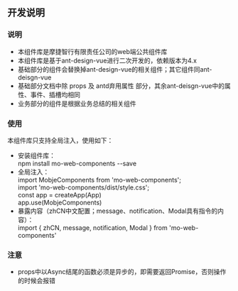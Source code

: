 ## 开发说明
### 说明  
+ 本组件库是摩捷智行有限责任公司的web端公共组件库  
+ 本组件库是基于ant-design-vue进行二次开发的，依赖版本为4.x  
+ 基础部分的组件会替换掉ant-design-vue的相关组件；其它组件同ant-deisgn-vue  
+ 基础部分文档中除 props 及 antd弃用属性 部分，其余ant-deisgn-vue中的属性、事件、插槽均相同
+ 业务部分的组件是根据业务总结的相关组件  


### 使用
本组件库只支持全局注入，使用如下：
+ 安装组件库：  
npm install mo-web-components --save  
+ 全局注入：  
import MobjeComponents from 'mo-web-components';  
import 'mo-web-components/dist/style.css';  
const app = createApp(App)  
app.use(MobjeComponents)
+ 暴露内容（zhCN中文配置；message、notification、Modal具有指令的内容）：  
import { zhCN, message, notification, Modal } from 'mo-web-components'


### 注意
+ props中以Async结尾的函数必须是异步的，即需要返回Promise，否则操作的时候会报错
 
